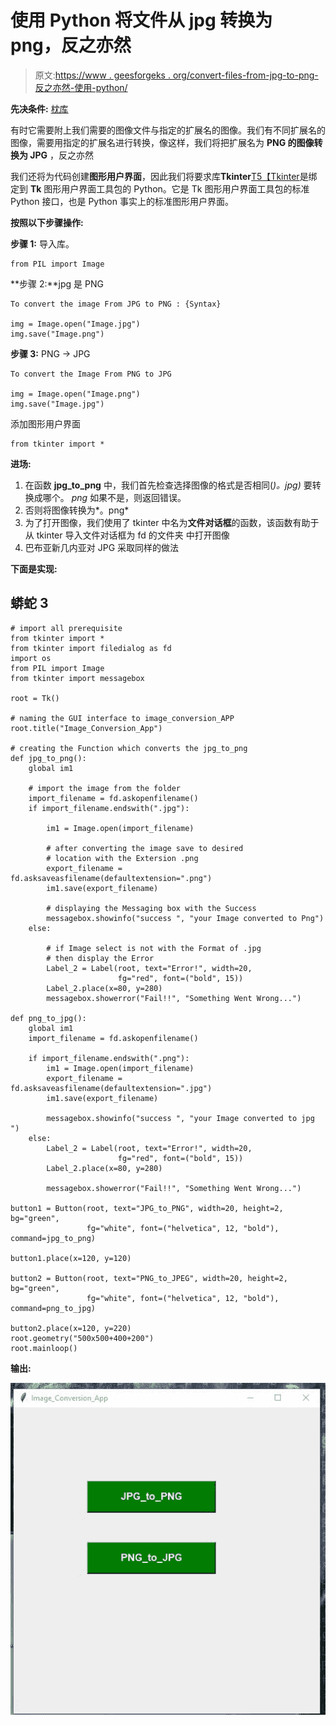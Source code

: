 # 使用 Python 将文件从 jpg 转换为 png，反之亦然

> 原文:[https://www . geesforgeks . org/convert-files-from-jpg-to-png-反之亦然-使用-python/](https://www.geeksforgeeks.org/convert-files-from-jpg-to-png-and-vice-versa-using-python/)

**先决条件:** [枕库](https://www.geeksforgeeks.org/python-pillow-a-fork-of-pil/)

有时它需要附上我们需要的图像文件与指定的扩展名的图像。我们有不同扩展名的图像，需要用指定的扩展名进行转换，像这样，我们将把扩展名为 **PNG 的图像转换为 JPG** ，反之亦然

我们还将为代码创建**图形用户界面**，因此我们将要求库**Tkinter**[T5【Tkinter](https://www.geeksforgeeks.org/python-gui-tkinter/)是绑定到 **Tk** 图形用户界面工具包的 Python。它是 Tk 图形用户界面工具包的标准 Python 接口，也是 Python 事实上的标准图形用户界面。

**按照以下步骤操作:**

**步骤 1:** 导入库。

```
from PIL import Image
```

**步骤 2:**jpg 是 PNG

```
To convert the image From JPG to PNG : {Syntax}

img = Image.open("Image.jpg")
img.save("Image.png")
```

**步骤 3:** PNG → JPG

```
To convert the Image From PNG to JPG

img = Image.open("Image.png")
img.save("Image.jpg")
```

添加图形用户界面

```
from tkinter import *
```

**进场:**

1.  在函数 **jpg_to_png** 中，我们首先检查选择图像的格式是否相同(*)。jpg)* 要转换成哪个。 *png* 如果不是，则返回错误。
2.  否则将图像转换为*。png*
3.  为了打开图像，我们使用了 tkinter 中名为**文件对话框**的函数，该函数有助于从 tkinter 导入文件对话框为 fd 的文件夹
    中打开图像
4.  巴布亚新几内亚对 JPG 采取同样的做法

**下面是实现:**

## 蟒蛇 3

```
# import all prerequisite
from tkinter import *
from tkinter import filedialog as fd
import os
from PIL import Image
from tkinter import messagebox

root = Tk()

# naming the GUI interface to image_conversion_APP
root.title("Image_Conversion_App")

# creating the Function which converts the jpg_to_png
def jpg_to_png():
    global im1

    # import the image from the folder
    import_filename = fd.askopenfilename()
    if import_filename.endswith(".jpg"):

        im1 = Image.open(import_filename)

        # after converting the image save to desired
        # location with the Extersion .png
        export_filename = fd.asksaveasfilename(defaultextension=".png")
        im1.save(export_filename)

        # displaying the Messaging box with the Success
        messagebox.showinfo("success ", "your Image converted to Png")
    else:

        # if Image select is not with the Format of .jpg
        # then display the Error
        Label_2 = Label(root, text="Error!", width=20,
                        fg="red", font=("bold", 15))
        Label_2.place(x=80, y=280)
        messagebox.showerror("Fail!!", "Something Went Wrong...")

def png_to_jpg():
    global im1
    import_filename = fd.askopenfilename()

    if import_filename.endswith(".png"):
        im1 = Image.open(import_filename)
        export_filename = fd.asksaveasfilename(defaultextension=".jpg")
        im1.save(export_filename)

        messagebox.showinfo("success ", "your Image converted to jpg ")
    else:
        Label_2 = Label(root, text="Error!", width=20,
                        fg="red", font=("bold", 15))
        Label_2.place(x=80, y=280)

        messagebox.showerror("Fail!!", "Something Went Wrong...")

button1 = Button(root, text="JPG_to_PNG", width=20, height=2, bg="green",
                 fg="white", font=("helvetica", 12, "bold"), command=jpg_to_png)

button1.place(x=120, y=120)

button2 = Button(root, text="PNG_to_JPEG", width=20, height=2, bg="green",
                 fg="white", font=("helvetica", 12, "bold"), command=png_to_jpg)

button2.place(x=120, y=220)
root.geometry("500x500+400+200")
root.mainloop()
```

**输出:**

![](img/af6ed797aeaf20ed3d598d8d4fcc657c.png)